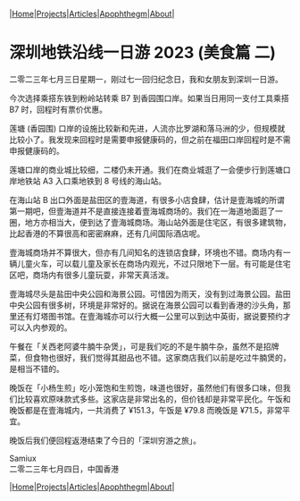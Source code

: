 |[Home](/README.md)|[Projects](/projects.md)|[Articles](/articles.md)|[Apophthegm](/apophthegm.md)|[About](/about.md)|

# 深圳地铁沿线一日游 2023 (美食篇 二)

二零二三年七月三日星期一，刚过七一回归纪念日，我和女朋友到深圳一日游。

今次选择乘搭东铁到粉岭站转乘 B7 到香园围口岸。如果当日用同一支付工具乘搭 B7 时，回程时有票价优惠。

莲塘 (香园围) 口岸的设施比较新和先进，人流亦比罗湖和落马洲的少，但规模就比较小了。我发现来回程时是需要申报健康码的，但之前在福田口岸回程时是不需申报健康码的。

莲塘口岸的商业城比较细，二楼仍未开通。我们在商业城逛了一会便步行到莲塘口岸地铁站 A3 入口乘地铁到 8 号线的海山站。

在海山站 B 出口外面是盐田区的壹海道，有很多小店食肆，估计是壹海城的所谓第一期吧，但壹海道并不是直接连接着壹海城商场的。我们在一海道地面逛了一圈，地方亦相当大，便到达了壹海城商场。海山站外面是住宅区，有很多建筑物，比起香港的不算很高和密密麻麻，还有几间国际酒店呢。

壹海城商场并不算很大，但亦有几间知名的连锁店食肆，环境也不错。商场内有一辆儿童火车，可以载儿童及家长在商场内观光，不过只限地下一层。有可能是住宅区吧，商场内有很多儿童玩耍，非常天真活泼。

壹海城尽头是盐田中央公园和海景公园。可惜因为雨天，没有到过海景公园。盐田中央公园有很多树，环境是非常好的。据说在海景公园可以看到香港的沙头角，那里还有灯塔图书馆。在壹海城亦可以行大概一公里可以到达中英街，据说要预约才可以入内参观的。

午餐在「关西老阿婆牛腩牛杂煲」，可是我们吃的不是牛腩牛杂，虽然不是招牌菜，但食物也很好，我们觉得其甜品也不错。这家商店我们以前是吃过牛腩煲的，是相当不错的。

晚饭在「小杨生煎」吃小笼饱和生煎饱，味道也很好，虽然他们有很多口味，但我们比较喜欢原味款式多些。这家店是非常出名的，但价钱却是非常平民化。午饭和晚饭都是在壹海城内，一共消费了 ¥151.3，午饭是 ¥79.8 而晚饭是 ¥71.5，非常平宜。

晚饭后我们便回程返港结束了今日的「深圳穷游之旅」。

Samiux    
二零二三年七月四日，中国香港    

|[Home](/README.md)|[Projects](/projects.md)|[Articles](/articles.md)|[Apophthegm](/apophthegm.md)|[About](/about.md)|

